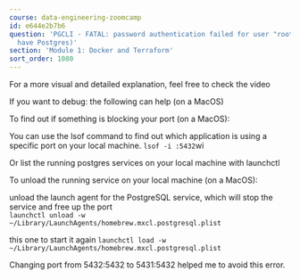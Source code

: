```yaml
---
course: data-engineering-zoomcamp
id: e644e2b7b6
question: 'PGCLI - FATAL: password authentication failed for user "root" (You already
  have Postgres)'
section: 'Module 1: Docker and Terraform'
sort_order: 1080
---
```


For a more visual and detailed explanation, feel free to check the video

If you want to debug: the following can help (on a MacOS)

To find out if something is blocking your port (on a MacOS):

You can use the lsof command to find out which application is using a specific port on your local machine. `lsof -i :5432`wi

Or list the running postgres services on your local machine with launchctl

To unload the running service on your local machine (on a MacOS):

unload the launch agent for the PostgreSQL service, which will stop the service and free up the port  
`launchctl unload -w ~/Library/LaunchAgents/homebrew.mxcl.postgresql.plist`

this one to start it again
`launchctl load -w ~/Library/LaunchAgents/homebrew.mxcl.postgresql.plist`

Changing port from 5432:5432 to 5431:5432 helped me to avoid this error.

